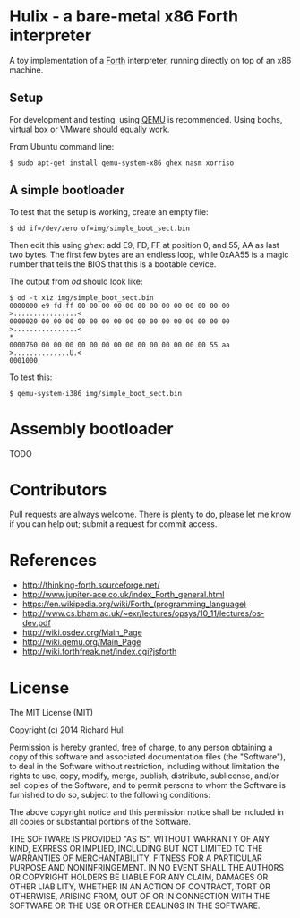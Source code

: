 # Hulix - a bare-metal x86 Forth interpreter

A toy implementation of a [Forth](https://en.wikipedia.org/wiki/Forth_(programming_language))
interpreter, running directly on top of an x86 machine.

## Setup

For development and testing, using [QEMU](http://wiki.qemu.org/Main_Page) is recommended. 
Using bochs, virtual box or VMware should equally work.

From Ubuntu command line:

    $ sudo apt-get install qemu-system-x86 ghex nasm xorriso

## A simple bootloader

To test that the setup is working, create an empty file:

    $ dd if=/dev/zero of=img/simple_boot_sect.bin

Then edit this using _ghex_: add E9, FD, FF at position 0, and 55, AA as
last two bytes. The first few bytes are an endless loop, while 0xAA55 is
a magic number that tells the BIOS that this is a bootable device.

The output from _od_ should look like:

    $ od -t x1z img/simple_boot_sect.bin
    0000000 e9 fd ff 00 00 00 00 00 00 00 00 00 00 00 00 00  >................<
    0000020 00 00 00 00 00 00 00 00 00 00 00 00 00 00 00 00  >................<
    *
    0000760 00 00 00 00 00 00 00 00 00 00 00 00 00 00 55 aa  >..............U.<
    0001000

To test this:

    $ qemu-system-i386 img/simple_boot_sect.bin

# Assembly bootloader

TODO



# Contributors

Pull requests are always welcome. There is plenty to do, please let me know
if you can help out; submit a request for commit access. 

# References

* http://thinking-forth.sourceforge.net/
* http://www.jupiter-ace.co.uk/index_Forth_general.html
* https://en.wikipedia.org/wiki/Forth_(programming_language)
* http://www.cs.bham.ac.uk/~exr/lectures/opsys/10_11/lectures/os-dev.pdf
* http://wiki.osdev.org/Main_Page
* http://wiki.qemu.org/Main_Page
* http://wiki.forthfreak.net/index.cgi?jsforth 

# License

The MIT License (MIT)

Copyright (c) 2014 Richard Hull

Permission is hereby granted, free of charge, to any person obtaining a copy
of this software and associated documentation files (the "Software"), to deal
in the Software without restriction, including without limitation the rights
to use, copy, modify, merge, publish, distribute, sublicense, and/or sell
copies of the Software, and to permit persons to whom the Software is
furnished to do so, subject to the following conditions:

The above copyright notice and this permission notice shall be included in all
copies or substantial portions of the Software.

THE SOFTWARE IS PROVIDED "AS IS", WITHOUT WARRANTY OF ANY KIND, EXPRESS OR
IMPLIED, INCLUDING BUT NOT LIMITED TO THE WARRANTIES OF MERCHANTABILITY,
FITNESS FOR A PARTICULAR PURPOSE AND NONINFRINGEMENT. IN NO EVENT SHALL THE
AUTHORS OR COPYRIGHT HOLDERS BE LIABLE FOR ANY CLAIM, DAMAGES OR OTHER
LIABILITY, WHETHER IN AN ACTION OF CONTRACT, TORT OR OTHERWISE, ARISING FROM,
OUT OF OR IN CONNECTION WITH THE SOFTWARE OR THE USE OR OTHER DEALINGS IN THE
SOFTWARE.

